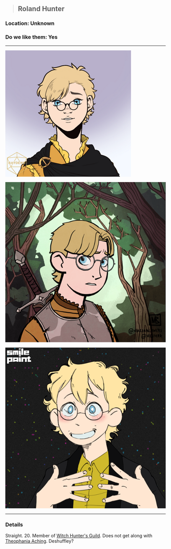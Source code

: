 >## Roland Hunter

### Location: Unknown

### Do we like them: Yes

***

![roland_human](../../../Templates/images/npc-roland-hunter.png "blonde ron weasley")

![roland_human](../../../Templates/images/npc-roland-hunter-2.png "blonde ron weasley")

![roland_human](../../../Templates/images/npc-roland-hunter-3.png "ein")

***

### Details

Straight. 20. Member of [Witch Hunter's Guild](Notes/Organizations/Witch%20Hunter's%20Guild.md). Does not get along with [Theophania Aching](Theophania%20Aching.md). Deshuffley?
